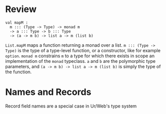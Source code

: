 # Review

```urs
val mapM :
  m ::: (Type -> Type) -> monad m
  -> a ::: Type -> b ::: Type
  -> (a -> m b) -> list a -> m (list b)
```

`List.mapM` maps a function returning a monad over a list.
`m ::: (Type -> Type)` is the type of a type-level function,
or a constructor, like for example `option`. `monad m`
constrains `m` to a type for which there exists in scope
an implementation of the `monad` typeclass. `a` and `b` are the
polymorphic type parameters, and `(a -> m b) -> list a -> m (list b)`
is simply the type of the function.

# Names and Records

Record field names are a special case in Ur/Web's type system
